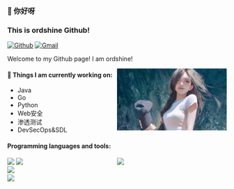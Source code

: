 ### 👋 你好呀
### This is ordshine Github!

[![Github](https://img.shields.io/badge/-Github-000?style=flat&logo=Github&logoColor=white)](https://github.com/ordshine)
[![Gmail](https://img.shields.io/badge/-Gmail-c14438?style=flat&logo=Gmail&logoColor=white)](mailto:ordshine@gmail.com)

Welcome to my Github page! I am ordshine!  

<img align="right" alt="img" src="https://github.com/ordshine/ordshine/blob/main/wallhaven-exwgw8.png" width="50%" height="auto" />


#### 🌱 Things I am currently working on: 
- Java
- Go
- Python
- Web安全
- 渗透测试
- DevSecOps&SDL





#### Programming languages and tools: 
<p>
<img width="50%" align="right" src="https://github-readme-stats.vercel.app/api?username=ordshine&show_icons=true&hide_border=true" />

<code><img width="10%" src="https://www.vectorlogo.zone/logos/java/java-ar21.svg"></code>
<code><img width="10%" src="https://www.vectorlogo.zone/logos/python/python-ar21.svg"></code>
<br />
<code><img width="10%" src="https://www.vectorlogo.zone/logos/mysql/mysql-ar21.svg"></code>
<br />
<code><img width="10%" src="https://www.vectorlogo.zone/logos/apache_spark/apache_spark-ar21.svg"></code>
</p>
